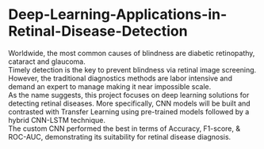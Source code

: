 # Deep-Learning-Applications-in-Retinal-Disease-Detection
Worldwide,  the  most  common  causes  of  blindness  are  diabetic  retinopathy,  cataract  and glaucoma.  
Timely  detection  is  the  key  to  prevent  blindness  via  retinal  image  screening.  However, the  traditional  diagnostics  methods  are  labor  intensive  and  demand  an  expert  to  manage  making it  near  impossible  scale.  
As  the  name  suggests, this  project  focuses  on  deep  learning  solutions  for detecting  retinal  diseases.  More  specifically,  CNN  models  will  be  built  and  contrasted  with Transfer  Learning  using  pre-trained  models  followed  by  a  hybrid  CNN-LSTM  technique.  
The custom CNN performed the best in terms of Accuracy, F1-score, &  ROC-AUC, demonstrating its suitability for retinal disease diagnosis. 
